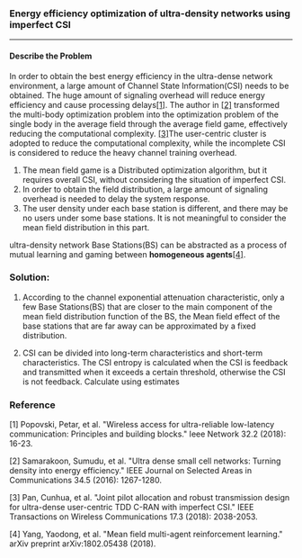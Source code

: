 ### Energy efficiency optimization of ultra-density networks using imperfect CSI

---

#### Describe the Problem

In order to obtain the best energy efficiency in the ultra-dense network environment, a large amount of Channel State Information(CSI) needs to be obtained. The huge amount of signaling overhead will reduce energy efficiency and cause processing delays[[1]](https://ieeexplore.ieee.org/abstract/document/8329619). The author in [[2]](https://ieeexplore.ieee.org/document/7439746) transformed the multi-body optimization problem into the optimization problem of the single body in the average field through the average field game, effectively reducing the computational complexity. [[3]](https://ieeexplore.ieee.org/abstract/document/8247283)The user-centric cluster is adopted to reduce the computational complexity, while the incomplete CSI is considered to reduce the heavy channel training overhead.

1. The mean field game is a Distributed optimization algorithm, but it requires overall CSI, without considering the situation of imperfect CSI.
2. In order to obtain the field distribution, a large amount of signaling overhead is needed to delay the system response.
3. The user density under each base station is different, and there may be no users under some base stations. It is not meaningful to consider the mean field distribution in this part.

ultra-density network Base Stations(BS) can be abstracted as a process of mutual learning and gaming between **homogeneous agents**[[4]](https://arxiv.org/pdf/1802.05438.pdf).

### Solution:

1. According to the channel exponential attenuation characteristic, only a few Base Stations(BS) that are closer to the main component of the mean field distribution function of the BS, the Mean field effect of the base stations that are far away can be approximated by a fixed distribution.

2. CSI can be divided into long-term characteristics and short-term characteristics. The CSI entropy is calculated when the CSI is feedback and transmitted when it exceeds a certain threshold, otherwise the CSI is not feedback. Calculate using estimates



### Reference
[1]  Popovski, Petar, et al. "Wireless access for ultra-reliable low-latency communication: Principles and building blocks." Ieee Network 32.2 (2018): 16-23.

[2] Samarakoon, Sumudu, et al. "Ultra dense small cell networks: Turning density into energy efficiency." IEEE Journal on Selected Areas in Communications 34.5 (2016): 1267-1280.

[3] Pan, Cunhua, et al. "Joint pilot allocation and robust transmission design for ultra-dense user-centric TDD C-RAN with imperfect CSI." IEEE Transactions on Wireless Communications 17.3 (2018): 2038-2053.

[4] Yang, Yaodong, et al. "Mean field multi-agent reinforcement learning." arXiv preprint arXiv:1802.05438 (2018).
